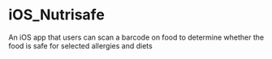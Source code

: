 # iOS_Nutrisafe
An iOS app that users can scan a barcode on food to determine whether the food is safe for selected allergies and diets
